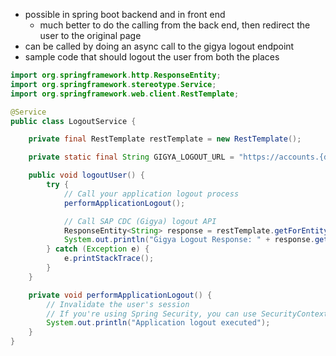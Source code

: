 - possible in spring boot backend and in front end
	- much better to do the calling from the back end, then redirect the user to the original page
- can be called by doing an async call to the gigya logout endpoint
- sample code that should logout the user from both the places
```java
import org.springframework.http.ResponseEntity;
import org.springframework.stereotype.Service;
import org.springframework.web.client.RestTemplate;

@Service
public class LogoutService {

    private final RestTemplate restTemplate = new RestTemplate();

    private static final String GIGYA_LOGOUT_URL = "https://accounts.{datacenter}.gigya.com/accounts.logout?apiKey={API_KEY}";

    public void logoutUser() {
        try {
            // Call your application logout process
            performApplicationLogout();

            // Call SAP CDC (Gigya) logout API
            ResponseEntity<String> response = restTemplate.getForEntity(GIGYA_LOGOUT_URL, String.class);
            System.out.println("Gigya Logout Response: " + response.getBody());
        } catch (Exception e) {
            e.printStackTrace();
        }
    }

    private void performApplicationLogout() {
        // Invalidate the user's session
        // If you're using Spring Security, you can use SecurityContextHolder to clear authentication
        System.out.println("Application logout executed");
    }
}

```
